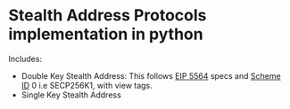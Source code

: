 # Stealth Address Protocols implementation in python

Includes:

- Double Key Stealth Address: This follows [EIP 5564](https://eips.ethereum.org/EIPS/eip-5564) specs and [Scheme ID](https://eips.ethereum.org/assets/eip-5564/scheme_ids) 0 i.e SECP256K1, with view tags.
- Single Key Stealth Address
